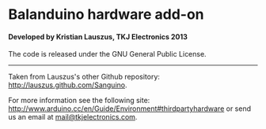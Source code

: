 # Balanduino hardware add-on
#### Developed by Kristian Lauszus, TKJ Electronics 2013

The code is released under the GNU General Public License.
_________

Taken from Lauszus's other Github repository: <http://lauszus.github.com/Sanguino>.

For more information see the following site: <http://www.arduino.cc/en/Guide/Environment#thirdpartyhardware> or send us an email at <mail@tkjelectronics.com>.